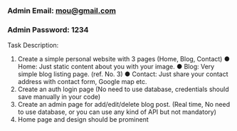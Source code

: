 ### Admin Email: mou@gmail.com
### Admin Password: 1234

Task Description:
1. Create a simple personal website with 3 pages (Home, Blog, Contact)
● Home: Just static content about you with your image.
● Blog: Very simple blog listing page. (ref. No. 3)
● Contact: Just share your contact address with contact form, Google map etc.
2. Create an auth login page (No need to use database, credentials should save manually in your
code)
3. Create an admin page for add/edit/delete blog post. (Real time, No need to use database, or
you can use any kind of API but not mandatory)
4. Home page and design should be prominent

